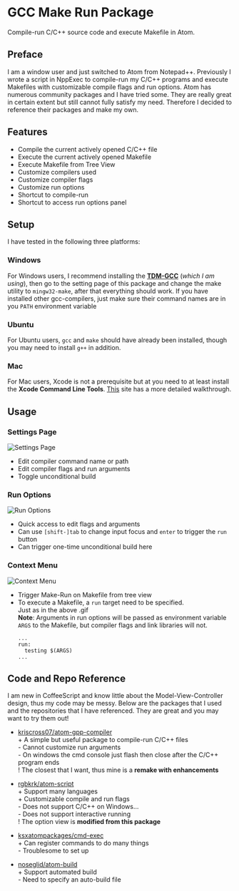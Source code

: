 # GCC Make Run Package

Compile-run C/C++ source code and execute Makefile in Atom.



## Preface

I am a window user and just switched to Atom from Notepad++. Previously I wrote a script in NppExec to compile-run my C/C++ programs and execute Makefiles with customizable compile flags and run options. Atom has numerous community packages and I have tried some. They are really great in certain extent but still cannot fully satisfy my need. Therefore I decided to reference their packages and make my own.



## Features

* Compile the current actively opened C/C++ file
* Execute the current actively opened Makefile
* Execute Makefile from Tree View
* Customize compilers used
* Customize compiler flags
* Customize run options
* Shortcut to compile-run
* Shortcut to access run options panel



## Setup
I have tested in the following three platforms:

### Windows
For Windows users, I recommend installing the [**TDM-GCC**](http://tdm-gcc.tdragon.net/) (*which I am using*), then go to the setting page of this package and change the make utility to `mingw32-make`, after that everything should work. If you have installed other gcc-compilers, just make sure their command names are in you `PATH` environment variable

### Ubuntu
For Ubuntu users, `gcc` and `make` should have already been installed, though you may need to install `g++` in addition.

### Mac
For Mac users, Xcode is not a prerequisite but at you need to at least install the **Xcode Command Line Tools**. [This](http://railsapps.github.io/xcode-command-line-tools.html) site has a more detailed walkthrough.



## Usage

### Settings Page
![Settings Page](https://raw.githubusercontent.com/tomlau10/gcc-make-run/master/images/settings.gif)
* Edit compiler command name or path
* Edit compiler flags and run arguments
* Toggle unconditional build

### Run Options
![Run Options](https://raw.githubusercontent.com/tomlau10/gcc-make-run/master/images/options.gif)
* Quick access to edit flags and arguments
* Can use `[shift-]tab` to change input focus and `enter` to trigger the `run` button
* Can trigger one-time unconditional build here

### Context Menu
![Context Menu](https://raw.githubusercontent.com/tomlau10/gcc-make-run/master/images/context-menu.gif)
* Trigger Make-Run on Makefile from tree view
* To execute a Makefile, a `run` target need to be specified.  
  Just as in the above .gif  
  **Note**: Arguments in run options will be passed as environment variable `ARGS` to the Makefile, but compiler flags and link libraries will not.  
  ```
  ...
  run:
    testing $(ARGS)
  ...
  ```



## Code and Repo Reference
I am new in CoffeeScript and know little about the Model-View-Controller design, thus my code may be messy. Below are the packages that I used and the repositories that I have referenced. They are great and you may want to try them out!
* [kriscross07/atom-gpp-compiler](https://atom.io/packages/gpp-compiler)  
  \+ A simple but useful package to compile-run C/C++ files  
  \- Cannot customize run arguments  
  \- On windows the cmd console just flash then close after the C/C++ program ends  
  \! The closest that I want, thus mine is a **remake with enhancements**  

* [rgbkrk/atom-script](https://atom.io/packages/script)  
  \+ Support many languages  
  \+ Customizable compile and run flags  
  \- Does not support C/C++ on Windows...  
  \- Does not support interactive running  
  \! The option view is **modified from this package**  

* [ksxatompackages/cmd-exec](https://atom.io/packages/command-executor)  
  \+ Can register commands to do many things  
  \- Troublesome to set up  

* [noseglid/atom-build](https://atom.io/packages/build)  
  \+ Support automated build  
  \- Need to specify an auto-build file  
